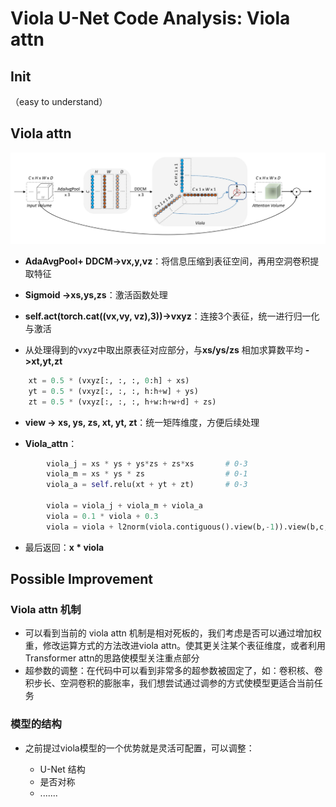 # Viola U-Net Code Analysis:  Viola attn

## Init

（easy to understand）

## Viola attn

![image-20240509143839227](./assets/image-20240509143839227.png)

* **AdaAvgPool+ DDCM->vx,y,vz**：将信息压缩到表征空间，再用空洞卷积提取特征

* **Sigmoid ->xs,ys,zs**：激活函数处理

* **self.act(torch.cat((vx,vy, vz),3))->vxyz**：连接3个表征，统一进行归一化与激活

* 从处理得到的vxyz中取出原表征对应部分，与**xs/ys/zs** 相加求算数平均 **->xt,yt,zt**

```python
    xt = 0.5 * (vxyz[:, :, :, 0:h] + xs)
    yt = 0.5 * (vxyz[:, :, :, h:h+w] + ys)
    zt = 0.5 * (vxyz[:, :, :, h+w:h+w+d] + zs)
```

* **view -> xs, ys, zs, xt, yt, zt**：统一矩阵维度，方便后续处理

* **Viola_attn**：

```python
		viola_j = xs * ys + ys*zs + zs*xs       # 0-3
        viola_m = xs * ys * zs                  # 0-1  
        viola_a = self.relu(xt + yt + zt)       # 0-3

        viola = viola_j + viola_m + viola_a
        viola = 0.1 * viola + 0.3 
        viola = viola + l2norm(viola.contiguous().view(b,-1)).view(b,c,h,w,d)  
```

* 最后返回：**x * viola**



## Possible Improvement

### Viola attn 机制

* 可以看到当前的 viola attn 机制是相对死板的，我们考虑是否可以通过增加权重，修改运算方式的方法改进viola attn。使其更关注某个表征维度，或者利用Transformer attn的思路使模型关注重点部分
* 超参数的调整：在代码中可以看到非常多的超参数被固定了，如：卷积核、卷积步长、空洞卷积的膨胀率，我们想尝试通过调参的方式使模型更适合当前任务

### 模型的结构

* 之前提过viola模型的一个优势就是灵活可配置，可以调整：

  * U-Net 结构
  * 是否对称
  * .......

  

